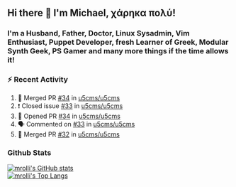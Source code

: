 ## Hi there 👋 I'm Michael, χάρηκα πολύ!

<!--
**mrolli/mrolli** is a ✨ _special_ ✨ repository because its `README.md` (this file) appears on your GitHub profile.

Here are some ideas to get you started:

- 🔭 I’m currently working on ...
- 🌱 I’m currently learning ...
- 👯 I’m looking to collaborate on ...
- 🤔 I’m looking for help with ...
- 💬 Ask me about ...
- 📫 How to reach me: ...
- 😄 Pronouns: ...
- ⚡ Fun fact: ...
-->

### I'm a Husband, Father, Doctor, Linux Sysadmin, Vim Enthusiast, Puppet Developer, fresh Learner of Greek, Modular Synth Geek, PS Gamer and many more things if the time allows it!

### :zap: Recent Activity

<!--START_SECTION:activity-->
1. 🎉 Merged PR [#34](https://github.com/u5cms/u5cms/pull/34) in [u5cms/u5cms](https://github.com/u5cms/u5cms)
2. ❗️ Closed issue [#33](https://github.com/u5cms/u5cms/issues/33) in [u5cms/u5cms](https://github.com/u5cms/u5cms)
3. 💪 Opened PR [#34](https://github.com/u5cms/u5cms/pull/34) in [u5cms/u5cms](https://github.com/u5cms/u5cms)
4. 🗣 Commented on [#33](https://github.com/u5cms/u5cms/issues/33) in [u5cms/u5cms](https://github.com/u5cms/u5cms)
5. 🎉 Merged PR [#32](https://github.com/u5cms/u5cms/pull/32) in [u5cms/u5cms](https://github.com/u5cms/u5cms)
<!--END_SECTION:activity-->

### Github Stats
[![mrolli's GitHub stats](https://github-readme-stats.vercel.app/api?username=mrolli&count_private=true&show_icons=true&theme=onedark)](https://github.com/anuraghazra/github-readme-stats)  
[![mrolli's Top Langs](https://github-readme-stats.vercel.app/api/top-langs/?username=mrolli&count_private=true&theme=onedark&hide=c%2B%2B,c,html,cmake,makefile&layout=compact)](https://github.com/anuraghazra/github-readme-stats)
